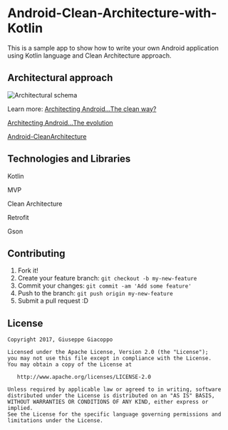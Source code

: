 # Android-Clean-Architecture-with-Kotlin

This is a sample app to show how to write your own Android application using Kotlin language and Clean Architecture approach.

Architectural approach
-----------------
![Architectural schema](https://github.com/GiuseppeGiacoppo/Android-Clean-Architecture-with-Kotlin/blob/master/CleanArchitectureKotlin/clean_architecture_layers.png)

Learn more:
[Architecting Android…The clean way?](http://fernandocejas.com/2014/09/03/architecting-android-the-clean-way/)

[Architecting Android…The evolution](http://fernandocejas.com/2015/07/18/architecting-android-the-evolution/)

[Android-CleanArchitecture](https://github.com/android10/Android-CleanArchitecture)

Technologies and Libraries
-----------------
Kotlin

MVP

Clean Architecture

Retrofit

Gson

## Contributing

1. Fork it!
2. Create your feature branch: `git checkout -b my-new-feature`
3. Commit your changes: `git commit -am 'Add some feature'`
4. Push to the branch: `git push origin my-new-feature`
5. Submit a pull request :D


## License

    Copyright 2017, Giuseppe Giacoppo

    Licensed under the Apache License, Version 2.0 (the "License");
    you may not use this file except in compliance with the License.
    You may obtain a copy of the License at

       http://www.apache.org/licenses/LICENSE-2.0

    Unless required by applicable law or agreed to in writing, software
    distributed under the License is distributed on an "AS IS" BASIS,
    WITHOUT WARRANTIES OR CONDITIONS OF ANY KIND, either express or implied.
    See the License for the specific language governing permissions and
    limitations under the License.
